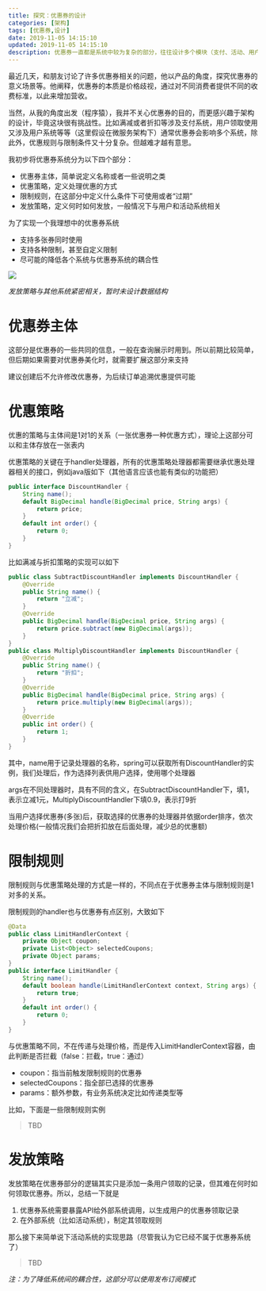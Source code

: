 ```yaml
---
title: 探究：优惠券的设计
categories: [架构]
tags: [优惠券,设计]
date: 2019-11-05 14:15:10
updated: 2019-11-05 14:15:10
description: 优惠券一直都是系统中较为复杂的部分，往往设计多个模块（支付、活动、用户等等），将从架构设计角度展开，设计一种合理的架构
---
```


最近几天，和朋友讨论了许多优惠券相关的问题，他以产品的角度，探究优惠券的意义场景等。他阐释，优惠券的本质是价格歧视，通过对不同消费者提供不同的收费标准，以此来增加营收。

当然，从我的角度出发（程序猿），我并不关心优惠券的目的，而更感兴趣于架构的设计，毕竟这块很有挑战性。比如满减或者折扣等涉及支付系统，用户领取使用又涉及用户系统等等（这里假设在微服务架构下）通常优惠券会影响多个系统，除此外，优惠规则与限制条件又十分复杂。但越难才越有意思。

我初步将优惠券系统分为以下四个部分：

- 优惠券主体，简单说定义名称或者一些说明之类
- 优惠策略，定义处理优惠的方式
- 限制规则，在这部分中定义什么条件下可使用或者“过期”
- 发放策略，定义何时如何发放，一般情况下与用户和活动系统相关

为了实现一个我理想中的优惠券系统

- 支持多张券同时使用
- 支持各种限制，甚至自定义限制
- 尽可能的降低各个系统与优惠券系统的耦合性

<!-- more -->

![](https://jiangtj-lab.github.io/pic-repo/img-apricot/20191106145354.png)

*发放策略与其他系统紧密相关，暂时未设计数据结构*

# 优惠券主体

这部分是优惠券的一些共同的信息，一般在查询展示时用到。所以前期比较简单，但后期如果需要对优惠券美化时，就需要扩展这部分来支持

建议创建后不允许修改优惠券，为后续订单追溯优惠提供可能

# 优惠策略

优惠的策略与主体间是1对1的关系（一张优惠券一种优惠方式），理论上这部分可以和主体存放在一张表内

优惠策略的关键在于handler处理器，所有的优惠策略处理器都需要继承优惠处理器相关的接口，例如java版如下（其他语言应该也能有类似的功能把）

```java
public interface DiscountHandler {
    String name();
    default BigDecimal handle(BigDecimal price, String args) {
        return price;
    }
    default int order() {
        return 0;
    }
}
```

比如满减与折扣策略的实现可以如下

```java
public class SubtractDiscountHandler implements DiscountHandler {
    @Override
    public String name() {
        return "立减";
    }
    @Override
    public BigDecimal handle(BigDecimal price, String args) {
        return price.subtract(new BigDecimal(args));
    }
}
public class MultiplyDiscountHandler implements DiscountHandler {
    @Override
    public String name() {
        return "折扣";
    }
    @Override
    public BigDecimal handle(BigDecimal price, String args) {
        return price.multiply(new BigDecimal(args));
    }
    @Override
    public int order() {
        return 1;
    }
}
```

其中，name用于记录处理器的名称，spring可以获取所有DiscountHandler的实例，我们处理后，作为选择列表供用户选择，使用哪个处理器

args在不同处理器时，具有不同的含义，在SubtractDiscountHandler下，填1，表示立减1元，MultiplyDiscountHandler下填0.9，表示打9折

当用户选择优惠券(多张)后，获取选择的优惠券的处理器并依据order排序，依次处理价格(一般情况我们会把折扣放在后面处理，减少总的优惠额)

# 限制规则

限制规则与优惠策略处理的方式是一样的，不同点在于优惠券主体与限制规则是1对多的关系。

限制规则的handler也与优惠券有点区别，大致如下

```java
@Data
public class LimitHandlerContext {
    private Object coupon;
    private List<Object> selectedCoupons;
    private Object params;
}
public interface LimitHandler {
    String name();
    default boolean handle(LimitHandlerContext context, String args) {
        return true;
    }
    default int order() {
        return 0;
    }
}
```

与优惠策略不同，不在传递与处理价格，而是传入LimitHandlerContext容器，由此判断是否拦截（false：拦截，true：通过）
- coupon：指当前触发限制规则的优惠券
- selectedCoupons：指全部已选择的优惠券
- params：额外参数，有业务系统决定比如传递类型等

比如，下面是一些限制规则实例

> TBD

# 发放策略

发放策略在优惠券部分的逻辑其实只是添加一条用户领取的记录，但其难在何时如何领取优惠券。所以，总结一下就是
1. 优惠券系统需要暴露API给外部系统调用，以生成用户的优惠券领取记录
2. 在外部系统（比如活动系统），制定其领取规则

那么接下来简单说下活动系统的实现思路（尽管我认为它已经不属于优惠券系统了）

> TBD

*注：为了降低系统间的耦合性，这部分可以使用发布订阅模式*
